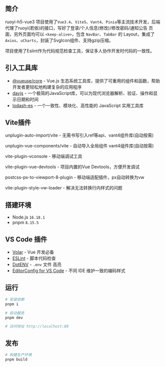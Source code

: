 ## 简介

ruoyi-h5-vue3 项目使用了`Vue3.4`、`Vite5`、`Vant4`、`Pinia`等主流技术开发，后端代理了ruoyi(若依)的接口，写好了登录/个人信息(修改)/修改密码/通知公告 页面，另外页面均可以 `<keep-alive>`，包含 `NavBar`、`TabBar` 的 Layout，集成了 `Axios`、`uCharts`，封装了SvgIcon组件、支持gzip压缩。

项目使用了Eslint作为代码规范检查工具，保证多人协作开发时代码的一致性。

## 引入工具库

- [@vueuse/core](https://vueuse.org/) - Vue.js 生态系统工具库，提供了可重用的组件和函数，帮助开发者更轻松地构建复杂的应用程序
- [dayjs](https://dayjs.fenxianglu.cn/) - 一个极简的JavaScript库，可以为现代浏览器解析、验证、操作和显示日期和时间
- [lodash-es](https://www.lodashjs.com/) - 一个一致性、模块化、高性能的 JavaScript 实用工具库

## Vite插件

unplugin-auto-import/vite - 无需书写引入ref等api、vant4组件库(自动按需)

unplugin-vue-components/vite - 自动导入全局组件 vant4组件库(自动按需)

vite-plugin-vconsole - 移动端调试工具

vite-plugin-vue-devtools - 项目内置的Vue Devtools，方便开发调试

postcss-px-to-viewport-8-plugin - 移动端适配插件，px自动转换为vw

vite-plugin-style-vw-loader - 解决无法转换行内样式的问题

## **搭建环境**

- Node.js `16.18.1` 
- pnpm `8.15.5` 

## VS Code 插件

- [Volar](https://marketplace.visualstudio.com/items?itemName=Vue.volar) - Vue 开发必备
- [ESLint](https://marketplace.visualstudio.com/items?itemName=dbaeumer.vscode-eslint) - 脚本代码检查
- [DotENV](https://marketplace.visualstudio.com/items?itemName=mikestead.dotenv) - `.env` 文件 高亮
- [EditorConfig for VS Code](https://marketplace.visualstudio.com/items?itemName=EditorConfig.EditorConfig) - 不同 IDE 维护一致的编码样式

## 运行

```bash
# 安装依赖
pnpm i

# 启动服务
pnpm dev

# 访问地址 http://localhost:80
```

## 发布

```bash
# 构建生产环境
pnpm build
```

